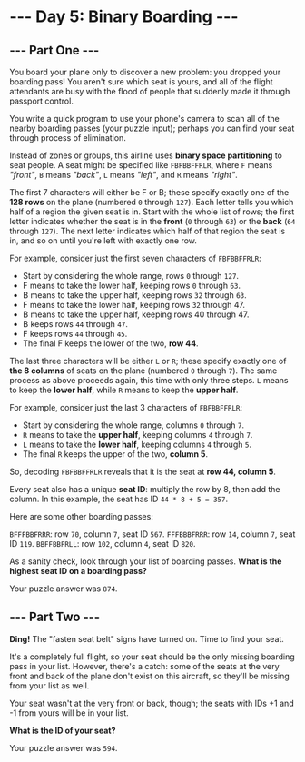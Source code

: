 # --- Day 5: Binary Boarding ---

## --- Part One ---

You board your plane only to discover a new problem: you dropped your boarding pass!
You aren't sure which seat is yours, and all of the flight attendants are busy with
the flood of people that suddenly made it through passport control.

You write a quick program to use your phone's camera to scan all of the nearby boarding
passes (your puzzle input); perhaps you can find your seat through process of elimination.

Instead of zones or groups, this airline uses **binary space partitioning** to seat people.
A seat might be specified like `FBFBBFFRLR`, where `F` means *"front"*, `B` means *"back"*,
`L` means *"left"*, and `R` means *"right"*.

The first 7 characters will either be F or B; these specify exactly one of the **128
rows** on the plane (numbered `0` through `127`). Each letter tells you which half of a
region the given seat is in. Start with the whole list of rows; the first letter
indicates whether the seat is in the **front** (`0` through `63`) or the
**back** (`64` through `127`). The next letter indicates which half of that
region the seat is in, and so on until you're left with exactly one row.

For example, consider just the first seven characters of `FBFBBFFRLR`:

+ Start by considering the whole range, rows `0` through `127`.
+ F means to take the lower half, keeping rows `0` through `63`.
+ B means to take the upper half, keeping rows `32` through `63`.
+ F means to take the lower half, keeping rows `32` through 47.
+ B means to take the upper half, keeping rows 40 through 47.
+ B keeps rows `44` through `47`.
+ F keeps rows `44` through `45`.
+ The final F keeps the lower of the two, **row 44**.

The last three characters will be either `L` or `R`; these specify exactly one of
**the 8 columns** of seats on the plane (numbered `0` through `7`). The same process as above
proceeds again, this time with only three steps. `L` means to keep the **lower half**,
while `R` means to keep the **upper half**.

For example, consider just the last 3 characters of `FBFBBFFRLR`:

+ Start by considering the whole range, columns `0` through `7`.
+ `R` means to take the **upper half**, keeping columns `4` through `7`.
+ `L` means to take the **lower half**, keeping columns `4` through `5`.
+ The final `R` keeps the upper of the two, **column 5**.

So, decoding `FBFBBFFRLR` reveals that it is the seat at **row 44, column 5**.

Every seat also has a unique **seat ID**: multiply the row by 8, then add the column.
In this example, the seat has ID `44 * 8 + 5 = 357`.

Here are some other boarding passes:

`BFFFBBFRRR`: row `70`, column `7`, seat ID `567`.
`FFFBBBFRRR`: row `14`, column `7`, seat ID `119`.
`BBFFBBFRLL`: row `102`, column `4`, seat ID `820`.

As a sanity check, look through your list of boarding passes.
**What is the highest seat ID on a boarding pass?**

Your puzzle answer was `874`.

## --- Part Two ---

**Ding!** The "fasten seat belt" signs have turned on. Time to find your seat.

It's a completely full flight, so your seat should be the only missing boarding pass
in your list. However, there's a catch: some of the seats at the very front and
back of the plane don't exist on this aircraft, so they'll be missing from your
list as well.

Your seat wasn't at the very front or back, though; the seats with IDs +1 and -1
from yours will be in your list.

**What is the ID of your seat?**

Your puzzle answer was `594`.
